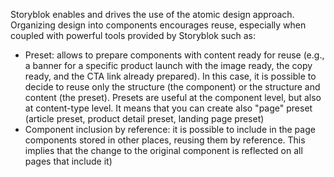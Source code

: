 Storyblok enables and drives the use of the atomic design approach.
Organizing design into components encourages reuse, especially when coupled with powerful tools provided by Storyblok such as:

- Preset: allows to prepare components with content ready for reuse (e.g., a banner for a specific product launch with the image ready, the copy ready, and the CTA link already prepared). In this case, it is possible to decide to reuse only the structure (the component) or the structure and content (the preset). Presets are useful at the component level, but also at content-type level. It means that you can create also "page" preset (article preset, product detail preset, landing page preset)
- Component inclusion by reference: it is possible to include in the page components stored in other places, reusing them by reference. This implies that the change to the original component is reflected on all pages that include it)
